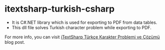 # itextsharp-turkish-csharp

* It is C#.NET library which is used for exporting to PDF from data tables.
* This dll file solves Turkish character problem while exporting to PDF.

For more info, you can visit [iTextSharp Türkçe Karakter Problemi ve Çözümü](https://onuryurtsever.medium.com/itextsharp-t%C3%BCrk%C3%A7e-karakter-problemi-ve-%C3%A7%C3%B6z%C3%BCm%C3%BC-ff0e1142db5e) blog post.

